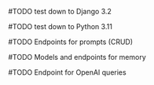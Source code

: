 #TODO test down to Django 3.2

#TODO test down to Python 3.11

#TODO Endpoints for prompts (CRUD)

#TODO Models and endpoints for memory

#TODO Endpoint for OpenAI queries